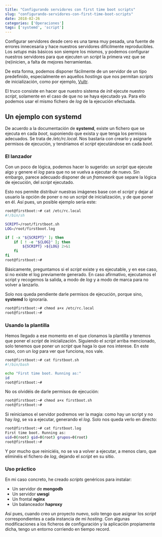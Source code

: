 ```yaml
---
title: "Configurando servidores con first time boot scripts"
slug: "configurando-servidores-con-first-time-boot-scripts"
date: 2018-02-26
categories: ['Operaciones']
tags: ['systemd', 'script']
---
```


Configurar servidores desde cero es una tarea muy pesada, una fuente de errores innecesaria y hace nuestros servidores difícilmente reproducibles. Los *setups* más básicos son siempre los mismos, y podemos configurar nuestros servidores para que ejecuten un *script* la primera vez que se (re)inicien, a falta de mejores herramientas.<!--more-->

De esta forma, podemos disponer fácilmente de un servidor de un tipo predefinido, especialmente en aquellos *hostings* que nos permitan *scripts* de inicialización, como por ejemplo, [Vultr](https://www.vultr.com/?ref=7251515).

El truco consiste en hacer que nuestro sistema de *init* ejecute nuestro *script*, solamente en el caso de que no se haya ejecutado ya. Para ello podemos usar el mismo fichero de *log* de la ejecución efectuada.


## Un ejemplo con systemd

De acuerdo a la documentación de **systemd**, existe un fichero que se ejecuta en cada *boot*, suponiendo que exista y que tenga los permisos adecuados. Se trata de */etc/rc.local*. Nos bastaría con crearlo y asignarle permisos de ejecución, y tendríamos el *script* ejecutándose en cada *boot*.

### El lanzador

Con un poco de lógica, podemos hacer lo sugerido: un *script* que ejecute algo y genere el *log* para que no se vuelva a ejecutar de nuevo. Sin embargo, parece adecuado disponer de un *framework* que separe la lógica de ejecución, del *script* ejecutado.

Esto nos permite distribuir nuestras imágenes base con el *script* y dejar al usuario la opción de poner o no un *script* de inicialización, y de que poner en él. Así pues, un posible ejemplo sería este:

```bash
root@firstboot:~# cat /etc/rc.local
#!/bin/sh

SCRIPT=/root/firstboot.sh
LOG=/root/firstboot.log

if [ -x "${SCRIPT}" ]; then
    if [ ! -e "${LOG}" ]; then
        ${SCRIPT} >${LOG} 2>&1
    fi
fi
root@firstboot:~#
```

Básicamente, preguntamos si el *script* existe y es ejecutable, y en ese caso, si no existe el log previamente generado. En caso afirmativo, ejecutamos el script y recogemos la salida, a modo de *log* y a modo de marca para no volver a lanzarlo.

Solo nos queda pendiente darle permisos de ejecución, porque sino, **systemd** lo ignoraría.

```bash
root@firstboot:~# chmod a+x /etc/rc.local
root@firstboot:~#
```

### Usando la plantilla

Hemos llegado a ese momento en el que clonamos la plantilla y tenemos que poner el *script* de inicialización. Siguiendo el *script* arriba mencionado, solo tenemos que poner un *script* que haga lo que nos interese. En este caso, con un *log* para ver que funciona, nos vale.

```bash
root@firstboot:~# cat firstboot.sh
#!/bin/bash

echo "First time boot. Running as:"
id
root@firstboot:~#
```

No os olvidéis de darle permisos de ejecución:

```bash
root@firstboot:~# chmod a+x firstboot.sh
root@firstboot:~#
```

Si reiniciamos el servidor podremos ver la magia: como hay un script y no hay *log*, se va a ejecutar, generando el *log*. Solo nos queda verlo en directo:

```bash
root@firstboot:~# cat firstboot.log
First time boot. Running as:
uid=0(root) gid=0(root) grupos=0(root)
root@firstboot:~#
```

Y por mucho que reiniciéis, no se va a volver a ejecutar, a menos claro, que eliminéis el fichero de *log*, dejando el *script* en su sitio.

### Uso práctico

En mi caso concreto, he creado *scripts* genéricos para instalar:

* Un servidor de **mongodb**
* Un servidor **uwsgi**
* Un frontal **nginx**
* Un balanceador **haproxy**

Así pues, cuando creo un proyecto nuevo, solo tengo que asignar los *script* correspondientes a cada instancia de mi *hosting*. Con algunas modificaciones a los ficheros de configuración y la aplicación propiamente dicha, tengo un entorno corriendo en tiempo record.
